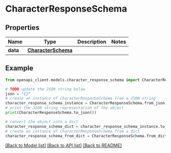 # CharacterResponseSchema


## Properties

Name | Type | Description | Notes
------------ | ------------- | ------------- | -------------
**data** | [**CharacterSchema**](CharacterSchema.md) |  | 

## Example

```python
from openapi_client.models.character_response_schema import CharacterResponseSchema

# TODO update the JSON string below
json = "{}"
# create an instance of CharacterResponseSchema from a JSON string
character_response_schema_instance = CharacterResponseSchema.from_json(json)
# print the JSON string representation of the object
print(CharacterResponseSchema.to_json())

# convert the object into a dict
character_response_schema_dict = character_response_schema_instance.to_dict()
# create an instance of CharacterResponseSchema from a dict
character_response_schema_from_dict = CharacterResponseSchema.from_dict(character_response_schema_dict)
```
[[Back to Model list]](../README.md#documentation-for-models) [[Back to API list]](../README.md#documentation-for-api-endpoints) [[Back to README]](../README.md)


